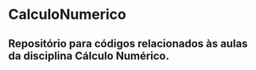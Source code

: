 # CalculoNumerico
## Repositório para códigos relacionados às aulas da disciplina Cálculo Numérico.
